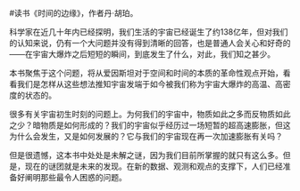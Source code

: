 #读书《时间的边缘》，作者丹·胡珀。

科学家在近几十年内已经探明，我们生活的宇宙已经诞生了约138亿年，但对我们的认知来说，仍有一个大问题并没有得到清晰的回答，也是普通人会关心和好奇的——在宇宙大爆炸之后短短的瞬间，到底发生了什么，对此，我们知之甚少。

本书聚焦于这个问题，将从爱因斯坦对于空间和时间的本质的革命性观点开始，看看我们是怎样从这些想法推知宇宙发端于如今被我们称为宇宙大爆炸的高温、高密度的状态的。

很多有关宇宙初生时刻的问题上。为何我们的宇宙中，物质如此之多而反物质如此之少？暗物质是如何形成的？我们的宇宙似乎经历过一场短暂的超高速膨胀，但这为什么会发生，又是如何发展的？它与我们的宇宙现在再一次加速膨胀有关吗？ 

但是很遗憾，这本书中处处是未解之谜，因为我们目前所掌握的就只有这么多。但是，现在的谜团就是未来的发现。在新的数据、观测和观点的支撑下，人们已经准备好阐明那些最令人困惑的问题。

